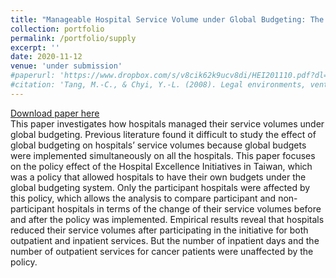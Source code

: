 ```yaml
---
title: "Manageable Hospital Service Volume under Global Budgeting: The Policy Effect of Hospital Excellence Initiatives in Taiwan"
collection: portfolio
permalink: /portfolio/supply
excerpt: ''
date: 2020-11-12
venue: 'under submission'
#paperurl: 'https://www.dropbox.com/s/v8cik62k9ucv8di/HEI201110.pdf?dl=0'
#citation: 'Tang, M.-C., & Chyi, Y.-L. (2008). Legal environments, venture capital, and total factor productivity growth of taiwanese industry. Contemporary Economic Policy, 26(3).'
---
```

[Download paper here](https://www.dropbox.com/s/v8cik62k9ucv8di/HEI201110.pdf?dl=0)<br/>
This paper investigates how hospitals managed their service volumes under global budgeting. Previous literature found it difficult to study the effect of global budgeting on hospitals’ service volumes because global budgets were implemented simultaneously on all the hospitals. This paper focuses on the policy effect of the Hospital Excellence Initiatives in Taiwan, which was a policy that allowed hospitals to have their own budgets under the global budgeting system. Only the participant hospitals were affected by this policy, which allows the analysis to compare participant and non-participant hospitals in terms of the change of their service volumes before and after the policy was implemented. Empirical results reveal that hospitals reduced their service volumes after participating in the initiative for both outpatient and inpatient services. But the number of inpatient days and the number of outpatient services for cancer patients were unaffected by the policy.
